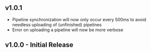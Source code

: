 ## v1.0.1
* Pipeline synchronization will now only occur every 500ms to avoid needless uploading of (unfinished) pipelines
* Error on uploading a pipeline will now be more verbose

## v1.0.0 - Initial Release
